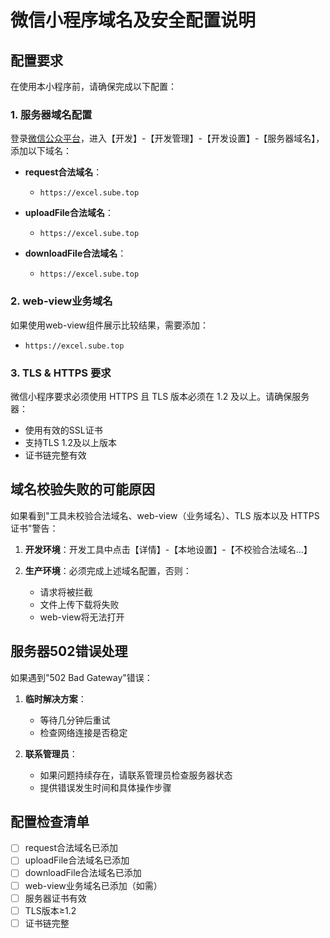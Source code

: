 # 微信小程序域名及安全配置说明

## 配置要求

在使用本小程序前，请确保完成以下配置：

### 1. 服务器域名配置

登录[微信公众平台](https://mp.weixin.qq.com/)，进入【开发】-【开发管理】-【开发设置】-【服务器域名】，添加以下域名：

- **request合法域名**：
  - `https://excel.sube.top`

- **uploadFile合法域名**：
  - `https://excel.sube.top`

- **downloadFile合法域名**：
  - `https://excel.sube.top`

### 2. web-view业务域名

如果使用web-view组件展示比较结果，需要添加：
- `https://excel.sube.top`

### 3. TLS & HTTPS 要求

微信小程序要求必须使用 HTTPS 且 TLS 版本必须在 1.2 及以上。请确保服务器：
- 使用有效的SSL证书
- 支持TLS 1.2及以上版本
- 证书链完整有效

## 域名校验失败的可能原因

如果看到"工具未校验合法域名、web-view（业务域名）、TLS 版本以及 HTTPS 证书"警告：

1. **开发环境**：开发工具中点击【详情】-【本地设置】-【不校验合法域名...】

2. **生产环境**：必须完成上述域名配置，否则：
   - 请求将被拦截
   - 文件上传下载将失败
   - web-view将无法打开

## 服务器502错误处理

如果遇到"502 Bad Gateway"错误：

1. **临时解决方案**：
   - 等待几分钟后重试
   - 检查网络连接是否稳定

2. **联系管理员**：
   - 如果问题持续存在，请联系管理员检查服务器状态
   - 提供错误发生时间和具体操作步骤

## 配置检查清单

- [ ] request合法域名已添加
- [ ] uploadFile合法域名已添加
- [ ] downloadFile合法域名已添加
- [ ] web-view业务域名已添加（如需）
- [ ] 服务器证书有效
- [ ] TLS版本≥1.2
- [ ] 证书链完整 